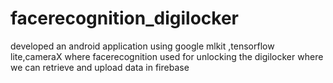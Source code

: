 # facerecognition_digilocker
developed an android application using google mlkit ,tensorflow lite,cameraX where facerecognition used for unlocking the digilocker where we can retrieve and upload data in firebase
